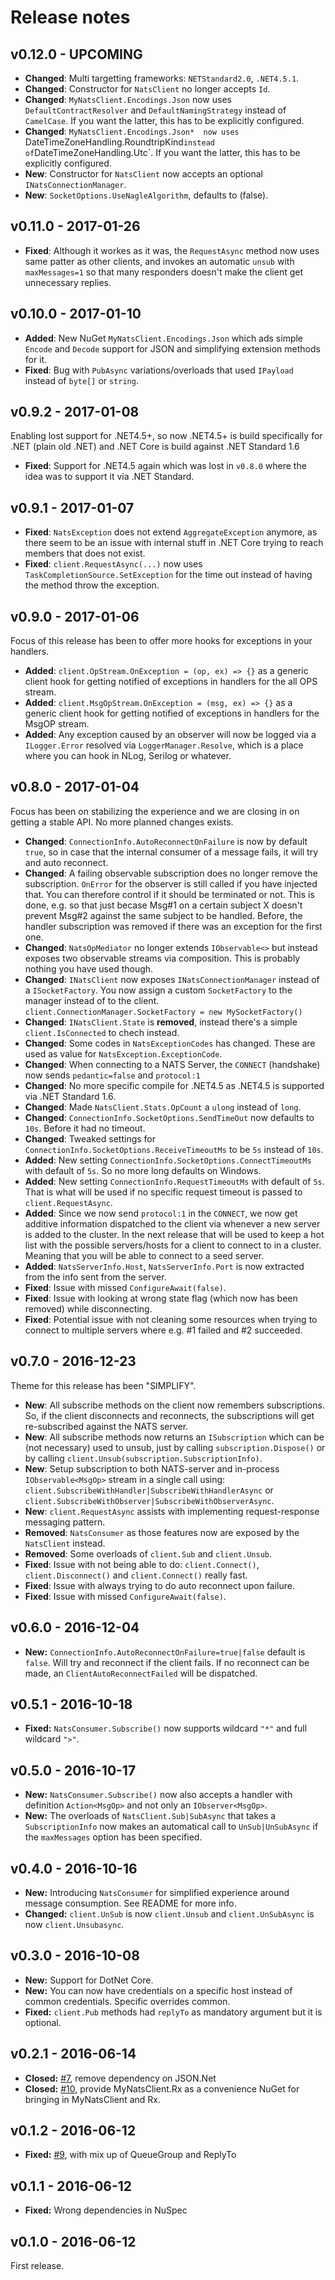 # Release notes

## v0.12.0 - UPCOMING

- **Changed**: Multi targetting frameworks: `NETStandard2.0`, `.NET4.5.1`.
- **Changed**: Constructor for `NatsClient` no longer accepts `Id`.
- **Changed**: `MyNatsClient.Encodings.Json` now uses `DefaultContractResolver` and `DefaultNamingStrategy` instead of `CamelCase`. If you want the latter, this has to be explicitly configured.
- **Changed**: `MyNatsClient.Encodings.Json*  now uses `DateTimeZoneHandling.RoundtripKind` instead of `DateTimeZoneHandling.Utc`. If you want the latter, this has to be explicitly configured.
- **New**: Constructor for `NatsClient` now accepts an optional `INatsConnectionManager`.
- **New**: `SocketOptions.UseNagleAlgorithm`, defaults to (false).

## v0.11.0 - 2017-01-26
- **Fixed**: Although it workes as it was, the `RequestAsync` method now uses same patter as other clients, and invokes an automatic `unsub` with `maxMessages=1` so that many responders doesn't make the client get unnecessary replies.

## v0.10.0 - 2017-01-10
- **Added**: New NuGet `MyNatsClient.Encodings.Json` which ads simple `Encode` and `Decode` support for JSON and simplifying extension methods for it.
- **Fixed**: Bug with `PubAsync` variations/overloads that used `IPayload` instead of `byte[]` or `string`.


## v0.9.2 - 2017-01-08
Enabling lost support for .NET4.5+, so now .NET4.5+ is build specifically for .NET (plain old .NET) and .NET Core is build against .NET Standard 1.6

- **Fixed**: Support for .NET4.5 again which was lost in `v0.8.0` where the idea was to support it via .NET Standard.

## v0.9.1 - 2017-01-07
- **Fixed**: `NatsException` does not extend `AggregateException` anymore, as there seem to be an issue with internal stuff in .NET Core trying to reach members that does not exist.
- **Fixed**: `client.RequestAsync(...)` now uses `TaskCompletionSource.SetException` for the time out instead of having the method throw the exception.

## v0.9.0 - 2017-01-06
Focus of this release has been to offer more hooks for exceptions in your handlers.

- **Added**: `client.OpStream.OnException = (op, ex) => {}` as a generic client hook for getting notified of exceptions in handlers for the all OPS stream.
- **Added**: `client.MsgOpStream.OnException = (msg, ex) => {}` as a generic client hook for getting notified of exceptions in handlers for the MsgOP stream.
- **Added**: Any exception caused by an observer will now be logged via a `ILogger.Error` resolved via `LoggerManager.Resolve`, which is a place where you can hook in NLog, Serilog or whatever.

## v0.8.0 - 2017-01-04
Focus has been on stabilizing the experience and we are closing in on getting a stable API. No more planned changes exists.

- **Changed**: `ConnectionInfo.AutoReconnectOnFailure` is now by default `true`, so in case that the internal consumer of a message fails, it will try and auto reconnect.
- **Changed**: A failing observable subscription does no longer remove the subscription. `OnError` for the observer is still called if you have injected that. You can therefore control if it should be terminated or not. This is done, e.g. so that just becase Msg#1 on a certain subject X doesn't prevent Msg#2 against the same subject to be handled. Before, the handler subscription was removed if there was an exception for the first one.
- **Changed**: `NatsOpMediator` no longer extends `IObservable<>` but instead exposes two observable streams via composition. This is probably nothing you have used though.
- **Changed**: `INatsClient` now exposes `INatsConnectionManager` instead of a `ISocketFactory`. You now assign a custom `SocketFactory` to the manager instead of to the client. `client.ConnectionManager.SocketFactory = new MySocketFactory()`
- **Changed**: `INatsClient.State` is **removed**, instead there's a simple `client.IsConnected` to chech instead.
- **Changed**: Some codes in `NatsExceptionCodes` has changed. These are used as value for `NatsException.ExceptionCode`.
- **Changed**: When connecting to a NATS Server, the `CONNECT` (handshake) now sends `pedantic=false` and `protocol:1`
- **Changed**: No more specific compile for .NET4.5 as .NET4.5 is supported via .NET Standard 1.6.
- **Changed**: Made `NatsClient.Stats.OpCount` a `ulong` instead of `long`.
- **Changed**: `ConnectionInfo.SocketOptions.SendTimeOut` now defaults to `10s`. Before it had no timeout.
- **Changed**: Tweaked settings for `ConnectionInfo.SocketOptions.ReceiveTimeoutMs` to be `5s` instead of `10s`.
- **Added**: New setting `ConnectionInfo.SocketOptions.ConnectTimeoutMs` with default of `5s`. So no more long defaults on Windows.
- **Added**: New setting `ConnectionInfo.RequestTimeoutMs` with default of `5s`. That is what will be used if no specific request timeout is passed to `client.RequestAsync`.
- **Added**: Since we now send `protocol:1` in the `CONNECT`, we now get additive information dispatched to the client via whenever a new server is added to the cluster. In the next release that will be used to keep a hot list with the possible servers/hosts for a client to connect to in a cluster. Meaning that you will be able to connect to a seed server.
- **Added**: `NatsServerInfo.Host`, `NatsServerInfo.Port` is now extracted from the info sent from the server.
- **Fixed**: Issue with missed `ConfigureAwait(false)`.
- **Fixed**: Issue with looking at wrong state flag (which now has been removed) while disconnecting.
- **Fixed**: Potential issue with not cleaning some resources when trying to connect to multiple servers where e.g. #1 failed and #2 succeeded.

## v0.7.0 - 2016-12-23
Theme for this release has been "SIMPLIFY".

- **New**: All subscribe methods on the client now remembers subscriptions. So, if the client disconnects and reconnects, the subscriptions will get re-subscribed against the NATS server.
- **New**: All subscribe methods now returns an `ISubscription` which can be (not necessary) used to unsub, just by calling `subscription.Dispose()` or by calling `client.Unsub(subscription.SubscriptionInfo)`.
- **New**: Setup subscription to both NATS-server and in-process `IObservable<MsgOp>` stream in a single call using: `client.SubscribeWithHandler|SubscribeWithHandlerAsync` or `client.SubscribeWithObserver|SubscribeWithObserverAsync`.
- **New**: `client.RequestAsync` assists with implementing request-response messaging pattern.
- **Removed**: `NatsConsumer` as those features now are exposed by the `NatsClient` instead.
- **Removed**: Some overloads of `client.Sub` and `client.Unsub`.
- **Fixed**: Issue with not being able to do: `client.Connect()`, `client.Disconnect()` and `client.Connect()` really fast.
- **Fixed**: Issue with always trying to do auto reconnect upon failure.
- **Fixed**: Issue with missed `ConfigureAwait(false)`.

## v0.6.0 - 2016-12-04
- **New:** `ConnectionInfo.AutoReconnectOnFailure=true|false` default is `false`. Will try and reconnect if the client fails. If no reconnect can be made, an `ClientAutoReconnectFailed` will be dispatched.

## v0.5.1 - 2016-10-18
- **Fixed:** `NatsConsumer.Subscribe()` now supports wildcard `"*"` and full wildcard `">"`.

## v0.5.0 - 2016-10-17
- **New:** `NatsConsumer.Subscribe()` now also accepts a handler with definition `Action<MsgOp>` and not only an `IObserver<MsgOp>`.
- **New:** The overloads of `NatsClient.Sub|SubAsync` that takes a `SubscriptionInfo` now makes an automatical call to `UnSub|UnSubAsync` if the `maxMessages` option has been specified.

## v0.4.0 - 2016-10-16
- **New:** Introducing `NatsConsumer` for simplified experience around message consumption. See README for more info.
- **Changed:** `client.UnSub` is now `client.Unsub` and `client.UnSubAsync` is now `client.Unsubasync`.

## v0.3.0 - 2016-10-08
- **New:** Support for DotNet Core.
- **New:** You can now have credentials on a specific host instead of common credentials. Specific overrides common.
- **Fixed:** `client.Pub` methods had `replyTo` as mandatory argument but it is optional.

## v0.2.1 - 2016-06-14
- **Closed:** [#7](https://github.com/danielwertheim/mynatsclient/issues/9), remove dependency on JSON.Net
- **Closed:** [#10](https://github.com/danielwertheim/mynatsclient/issues/9), provide MyNatsClient.Rx as a convenience NuGet for bringing in MyNatsClient and Rx.

## v0.1.2 - 2016-06-12
- **Fixed:** [#9](https://github.com/danielwertheim/mynatsclient/issues/9), with mix up of QueueGroup and ReplyTo

## v0.1.1 - 2016-06-12
- **Fixed:** Wrong dependencies in NuSpec

## v0.1.0 - 2016-06-12
First release.
